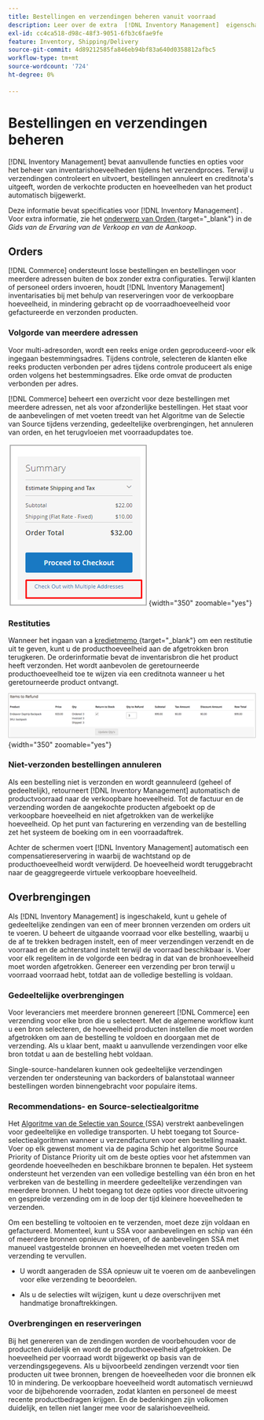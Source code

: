 ```yaml
---
title: Bestellingen en verzendingen beheren vanuit voorraad
description: Leer over de extra  [!DNL Inventory Management]  eigenschappen en de opties om inventarishoeveelheden door het verzendingsproces te beheren.
exl-id: cc4ca518-d98c-48f3-9051-6fb3c6fae9fe
feature: Inventory, Shipping/Delivery
source-git-commit: 4d89212585fa846eb94bf83a640d0358812afbc5
workflow-type: tm+mt
source-wordcount: '724'
ht-degree: 0%

---
```


# Bestellingen en verzendingen beheren

[!DNL Inventory Management] bevat aanvullende functies en opties voor het beheer van inventarishoeveelheden tijdens het verzendproces. Terwijl u verzendingen controleert en uitvoert, bestellingen annuleert en creditnota&#39;s uitgeeft, worden de verkochte producten en hoeveelheden van het product automatisch bijgewerkt.

Deze informatie bevat specificaties voor [!DNL Inventory Management] . Voor extra informatie, zie het [ onderwerp van Orden ](../stores-purchase/orders.md){target="_blank"} in de _Gids van de Ervaring van de Verkoop en van de Aankoop_.

## Orders

[!DNL Commerce] ondersteunt losse bestellingen en bestellingen voor meerdere adressen buiten de box zonder extra configuraties. Terwijl klanten of personeel orders invoeren, houdt [!DNL Inventory Management] inventarisaties bij met behulp van reserveringen voor de verkoopbare hoeveelheid, in mindering gebracht op de voorraadhoeveelheid voor gefactureerde en verzonden producten.

### Volgorde van meerdere adressen

Voor multi-adresorden, wordt een reeks enige orden geproduceerd-voor elk ingegaan bestemmingsadres. Tijdens controle, selecteren de klanten elke reeks producten verbonden per adres tijdens controle produceert als enige orden volgens het bestemmingsadres. Elke orde omvat de producten verbonden per adres.

[!DNL Commerce] beheert een overzicht voor deze bestellingen met meerdere adressen, net als voor afzonderlijke bestellingen. Het staat voor de aanbevelingen of met voeten treedt van het Algoritme van de Selectie van Source tijdens verzending, gedeeltelijke overbrengingen, het annuleren van orden, en het terugvloeien met voorraadupdates toe.

![ Multi-address bij controle ](assets/inventory-multi-ship.png){width="350" zoomable="yes"}

### Restituties

Wanneer het ingaan van a [ kredietmemo ](../stores-purchase/credit-memo-create.md){target="_blank"} om een restitutie uit te geven, kunt u de producthoeveelheid aan de afgetrokken bron terugkeren. De orderinformatie bevat de inventarisbron die het product heeft verzonden. Het wordt aanbevolen de geretourneerde producthoeveelheid toe te wijzen via een creditnota wanneer u het geretourneerde product ontvangt.

![ Punten aan Terugbetaling met Terugkeer aan Geselecteerde Voorraad ](assets/credit-memo-items-to-refund.png)
{width="350" zoomable="yes"}

### Niet-verzonden bestellingen annuleren

Als een bestelling niet is verzonden en wordt geannuleerd (geheel of gedeeltelijk), retourneert [!DNL Inventory Management] automatisch de productvoorraad naar de verkoopbare hoeveelheid. Tot de factuur en de verzending worden de aangekochte producten afgeboekt op de verkoopbare hoeveelheid en niet afgetrokken van de werkelijke hoeveelheid. Op het punt van facturering en verzending van de bestelling zet het systeem de boeking om in een voorraadaftrek.

Achter de schermen voert [!DNL Inventory Management] automatisch een compensatiereservering in waarbij de wachtstand op de producthoeveelheid wordt verwijderd. De hoeveelheid wordt teruggebracht naar de geaggregeerde virtuele verkoopbare hoeveelheid.

## Overbrengingen

Als [!DNL Inventory Management] is ingeschakeld, kunt u gehele of gedeeltelijke zendingen van een of meer bronnen verzenden om orders uit te voeren. U beheert de uitgaande voorraad voor elke bestelling, waarbij u de af te trekken bedragen instelt, een of meer verzendingen verzendt en de voorraad en de achterstand instelt terwijl de voorraad beschikbaar is. Voer voor elk regelitem in de volgorde een bedrag in dat van de bronhoeveelheid moet worden afgetrokken. Genereer een verzending per bron terwijl u voorraad voorraad hebt, totdat aan de volledige bestelling is voldaan.

### Gedeeltelijke overbrengingen

Voor leveranciers met meerdere bronnen genereert [!DNL Commerce] een verzending voor elke bron die u selecteert. Met de algemene workflow kunt u een bron selecteren, de hoeveelheid producten instellen die moet worden afgetrokken om aan de bestelling te voldoen en doorgaan met de verzending. Als u klaar bent, maakt u aanvullende verzendingen voor elke bron totdat u aan de bestelling hebt voldaan.

Single-source-handelaren kunnen ook gedeeltelijke verzendingen verzenden ter ondersteuning van backorders of balanstotaal wanneer bestellingen worden binnengebracht voor populaire items.

### Recommendations- en Source-selectiealgoritme

Het [ Algoritme van de Selectie van Source ](selection-reservations.md) (SSA) verstrekt aanbevelingen voor gedeeltelijke en volledige transporten. U hebt toegang tot Source-selectiealgoritmen wanneer u verzendfacturen voor een bestelling maakt. Voer op elk gewenst moment via de pagina Schip het algoritme Source Priority of Distance Priority uit om de beste opties voor het afstemmen van geordende hoeveelheden en beschikbare bronnen te bepalen. Het systeem ondersteunt het verzenden van een volledige bestelling van één bron en het verbreken van de bestelling in meerdere gedeeltelijke verzendingen van meerdere bronnen. U hebt toegang tot deze opties voor directe uitvoering en gespreide verzending om in de loop der tijd kleinere hoeveelheden te verzenden.

Om een bestelling te voltooien en te verzenden, moet deze zijn voldaan en gefactureerd. Momenteel, kunt u SSA voor aanbevelingen en schip van één of meerdere bronnen opnieuw uitvoeren, of de aanbevelingen SSA met manueel vastgestelde bronnen en hoeveelheden met voeten treden om verzending te vervullen.

- U wordt aangeraden de SSA opnieuw uit te voeren om de aanbevelingen voor elke verzending te beoordelen.

- Als u de selecties wilt wijzigen, kunt u deze overschrijven met handmatige bronaftrekkingen.

### Overbrengingen en reserveringen

Bij het genereren van de zendingen worden de voorbehouden voor de producten duidelijk en wordt de producthoeveelheid afgetrokken. De hoeveelheid per voorraad wordt bijgewerkt op basis van de verzendingsgegevens. Als u bijvoorbeeld zendingen verzendt voor tien producten uit twee bronnen, brengen de hoeveelheden voor die bronnen elk 10 in mindering. De verkoopbare hoeveelheid wordt automatisch vernieuwd voor de bijbehorende voorraden, zodat klanten en personeel de meest recente productbedragen krijgen. En de bedenkingen zijn volkomen duidelijk, en tellen niet langer mee voor de salarishoeveelheid.
